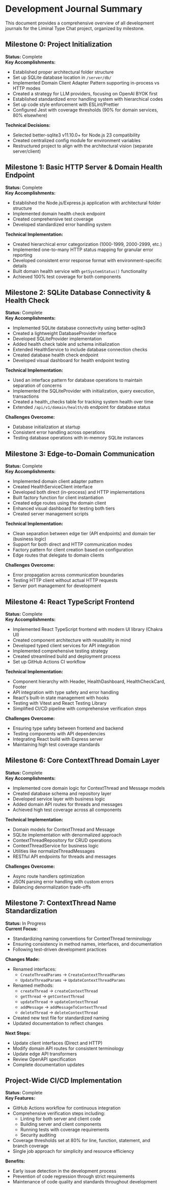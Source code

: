 # Development Journal Summary

This document provides a comprehensive overview of all development journals for the Liminal Type Chat project, organized by milestone.

## Milestone 0: Project Initialization

**Status:** Complete  
**Key Accomplishments:**
- Established proper architectural folder structure
- Set up SQLite database location in `/server/db/`
- Implemented Domain Client Adapter Pattern supporting in-process vs HTTP modes
- Created a strategy for LLM providers, focusing on OpenAI BYOK first
- Established standardized error handling system with hierarchical codes
- Set up code style enforcement with ESLint/Prettier
- Configured Jest with coverage thresholds (90% for domain services, 80% elsewhere)

**Technical Decisions:**
- Selected better-sqlite3 v11.10.0+ for Node.js 23 compatibility
- Created centralized config module for environment variables
- Restructured project to align with the architectural vision (separate server/client)

## Milestone 1: Basic HTTP Server & Domain Health Endpoint

**Status:** Complete  
**Key Accomplishments:**
- Established the Node.js/Express.js application with architectural folder structure
- Implemented domain health check endpoint
- Created comprehensive test coverage
- Developed standardized error handling system

**Technical Implementation:**
- Created hierarchical error categorization (1000-1999, 2000-2999, etc.)
- Implemented one-to-many HTTP status mapping for granular error reporting
- Developed consistent error response format with environment-specific details
- Built domain health service with `getSystemStatus()` functionality
- Achieved 100% test coverage for both components

## Milestone 2: SQLite Database Connectivity & Health Check

**Status:** Complete  
**Key Accomplishments:**
- Implemented SQLite database connectivity using better-sqlite3
- Created a lightweight DatabaseProvider interface
- Developed SQLiteProvider implementation
- Added health check table and schema initialization
- Extended HealthService to include database connection checks
- Created database health check endpoint
- Developed visual dashboard for health endpoint testing

**Technical Implementation:**
- Used an interface pattern for database operations to maintain separation of concerns
- Implemented the SQLiteProvider with initialization, query execution, transactions
- Created a health_checks table for tracking system health over time
- Extended `/api/v1/domain/health/db` endpoint for database status

**Challenges Overcome:**
- Database initialization at startup
- Consistent error handling across operations
- Testing database operations with in-memory SQLite instances

## Milestone 3: Edge-to-Domain Communication

**Status:** Complete  
**Key Accomplishments:**
- Implemented domain client adapter pattern
- Created HealthServiceClient interface
- Developed both direct (in-process) and HTTP implementations
- Built factory function for client instantiation
- Created edge routes using the domain client
- Enhanced visual dashboard for testing both tiers
- Created server management scripts

**Technical Implementation:**
- Clean separation between edge tier (API endpoints) and domain tier (business logic)
- Support for both direct and HTTP communication modes
- Factory pattern for client creation based on configuration
- Edge routes that delegate to domain clients

**Challenges Overcome:**
- Error propagation across communication boundaries
- Testing HTTP client without actual HTTP requests
- Server port management for development

## Milestone 4: React TypeScript Frontend

**Status:** Complete  
**Key Accomplishments:**
- Implemented React TypeScript frontend with modern UI library (Chakra UI)
- Created component architecture with reusability in mind
- Developed typed client services for API integration
- Implemented comprehensive testing strategy
- Created streamlined build and deployment process
- Set up GitHub Actions CI workflow

**Technical Implementation:**
- Component hierarchy with Header, HealthDashboard, HealthCheckCard, Footer
- API integration with type safety and error handling
- React's built-in state management with hooks
- Testing with Vitest and React Testing Library
- Simplified CI/CD pipeline with comprehensive verification steps

**Challenges Overcome:**
- Ensuring type safety between frontend and backend
- Testing components with API dependencies
- Integrating React build with Express server
- Maintaining high test coverage standards

## Milestone 6: Core ContextThread Domain Layer

**Status:** Complete  
**Key Accomplishments:**
- Implemented core domain logic for ContextThread and Message models
- Created database schema and repository layer
- Developed service layer with business logic
- Added domain API routes for threads and messages
- Achieved high test coverage across all components

**Technical Implementation:**
- Domain models for ContextThread and Message
- SQLite implementation with denormalized approach
- ContextThreadRepository for CRUD operations
- ContextThreadService for business logic
- Utilities like normalizeThreadMessages
- RESTful API endpoints for threads and messages

**Challenges Overcome:**
- Async route handlers optimization
- JSON parsing error handling with custom errors
- Balancing denormalization trade-offs

## Milestone 7: ContextThread Name Standardization

**Status:** In Progress  
**Current Focus:**
- Standardizing naming conventions for ContextThread terminology
- Ensuring consistency in method names, interfaces, and documentation
- Following test-driven development practices

**Changes Made:**
- Renamed interfaces:
  - `CreateThreadParams` → `CreateContextThreadParams`
  - `UpdateThreadParams` → `UpdateContextThreadParams`
- Renamed methods:
  - `createThread` → `createContextThread`
  - `getThread` → `getContextThread`
  - `updateThread` → `updateContextThread`
  - `addMessage` → `addMessageToContextThread`
  - `deleteThread` → `deleteContextThread`
- Created new test file for standardized naming
- Updated documentation to reflect changes

**Next Steps:**
- Update client interfaces (Direct and HTTP)
- Modify domain API routes for consistent terminology
- Update edge API transformers
- Review OpenAPI specification
- Complete documentation updates

## Project-Wide CI/CD Implementation

**Status:** Complete  
**Key Features:**
- GitHub Actions workflow for continuous integration
- Comprehensive verification steps including:
  - Linting for both server and client code
  - Building server and client components
  - Running tests with coverage requirements
  - Security auditing
- Coverage thresholds set at 80% for line, function, statement, and branch coverage
- Single job approach for simplicity and resource efficiency

**Benefits:**
- Early issue detection in the development process
- Prevention of code regression through strict requirements
- Maintenance of code quality and standards throughout development

